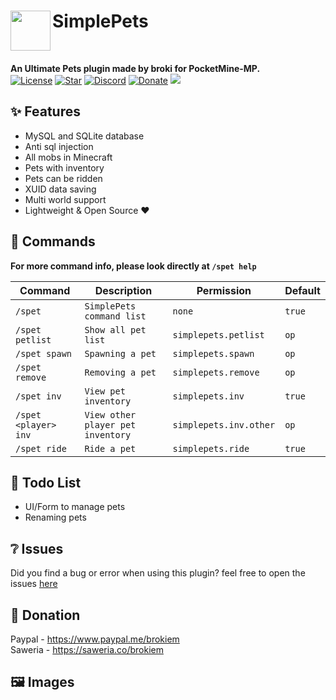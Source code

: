 <h1>SimplePets<img src="https://github.com/brokiem/SimplePets/blob/master/assets/logo-min.png" height="64" width="64" align="left" alt=""></h1><br>

<b>An Ultimate Pets plugin made by broki for PocketMine-MP.</b><br>
[![License](https://img.shields.io/github/license/brokiem/SimplePets)](https://github.com/brokiem/SimplePets)
[![Star](https://img.shields.io/github/stars/brokiem/SimplePets)](https://github.com/brokiem/SimplePets/stargazers)
[![Discord](https://img.shields.io/discord/830063409000087612?color=7389D8&label=discord)](https://discord.com/invite/jy6abSrjhQ)
[![Donate](https://img.shields.io/badge/Donate-PayPal-green.svg)](https://www.paypal.me/brokiem)
[![](https://poggit.pmmp.io/shield.dl.total/SimplePets)](https://poggit.pmmp.io/p/SimplePets)

## ✨ Features

- MySQL and SQLite database
- Anti sql injection
- All mobs in Minecraft
- Pets with inventory
- Pets can be ridden
- XUID data saving
- Multi world support
- Lightweight & Open Source ❤

## 💬 Commands

<b>For more command info, please look directly at ```/spet help```</b><br>

| Command | Description | Permission | Default |
| --- | --- | --- | --- |
| ```/spet``` | ```SimplePets command list``` | ```none``` | ```true``` |
| ```/spet petlist``` | ```Show all pet list``` | ```simplepets.petlist``` | ```op``` |
| ```/spet spawn``` | ```Spawning a pet``` | ```simplepets.spawn``` | ```op``` |
| ```/spet remove``` | ```Removing a pet``` | ```simplepets.remove``` | ```op``` |
| ```/spet inv``` | ```View pet inventory``` | ```simplepets.inv``` | ```true``` |
| ```/spet <player> inv``` | ```View other player pet inventory``` | ```simplepets.inv.other``` | ```op``` |
| ```/spet ride``` | ```Ride a pet``` | ```simplepets.ride``` | ```true``` |

## 📝 Todo List

- UI/Form to manage pets
- Renaming pets

## ❔ Issues

Did you find a bug or error when using this plugin? feel free to open the
issues [here](https://github.com/brokiem/SimplePets/issues/new)

## 👑 Donation

Paypal - https://www.paypal.me/brokiem <br>
Saweria - https://saweria.co/brokiem

## 🖼 Images

<img src="https://github.com/brokiem/SimplePets/blob/pm3/assets/images/simplepets-img-1.png" alt="">
<img src="https://github.com/brokiem/SimplePets/blob/pm3/assets/images/simplepets-img-2.png" alt="">
<img src="https://github.com/brokiem/SimplePets/blob/pm3/assets/images/simplepets-img-3.png" alt="">
<img src="https://github.com/brokiem/SimplePets/blob/pm3/assets/images/simplepets-img-4.png" alt="">
<img src="https://github.com/brokiem/SimplePets/blob/pm3/assets/images/simplepets-img-5.png" alt="">
